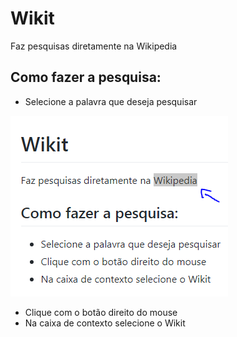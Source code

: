 # Wikit
Faz pesquisas diretamente na Wikipedia

## Como fazer a pesquisa:

* Selecione a palavra que deseja pesquisar

![Exemplo de seleção](/imgs/example-selection.png)

* Clique com o botão direito do mouse
* Na caixa de contexto selecione o Wikit